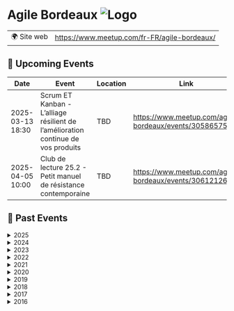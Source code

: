# Agile Bordeaux ![Logo](https://example.com/logo-agile-bordeaux.png)

|                                |     |
| ------------------------------ | --- |
| 🌍 Site web                    | https://www.meetup.com/fr-FR/agile-bordeaux/ |

<!-- EVENTS:START -->
## 📅 Upcoming Events

| Date | Event | Location | Link |
|------|--------|----------|------|
| 2025-03-13 18:30 | Scrum ET Kanban - L’alliage résilient de l’amélioration continue de vos produits | TBD | https://www.meetup.com/agile-bordeaux/events/305865751/ |
| 2025-04-05 10:00 | Club de lecture 25.2 - Petit manuel de résistance contemporaine | TBD | https://www.meetup.com/agile-bordeaux/events/306121267/ |

## 📆 Past Events

<details>
<summary>2025</summary>

| Date | Event | Location | Link |
|------|--------|----------|------|
| 2025-02-15 09:00 | Coaching Dojo 25.1 | TBD | https://www.meetup.com/agile-bordeaux/events/305095745/ |
| 2025-02-08 10:00 | Club de lecture 25.1 - Nexus | TBD | https://www.meetup.com/agile-bordeaux/events/305223231/ |
</details>

<details>
<summary>2024</summary>

| Date | Event | Location | Link |
|------|--------|----------|------|
| 2024-11-30 10:00 | Club de lecture 24.8 - Une sacrée envie de foutre le bordel | TBD | https://www.meetup.com/agile-bordeaux/events/303986394/ |
| 2024-10-05 10:00 | Club de lecture 24.7 - Dans le cerveau des champions | TBD | https://www.meetup.com/agile-bordeaux/events/302002220/ |
| 2024-09-07 10:00 | Club de lecture 24.6 - Les livres de l’été | TBD | https://www.meetup.com/agile-bordeaux/events/302002044/ |
| 2024-06-29 09:00 | Coaching Dojo Juin | TBD | https://www.meetup.com/agile-bordeaux/events/301323388/ |
| 2024-06-15 10:00 | Club de lecture 24.5 - Pour en finir avec le machin | TBD | https://www.meetup.com/agile-bordeaux/events/301013894/ |
| 2024-05-07 19:00 | Atelier du PO #6 : Mission anti-sabotage | TBD | https://www.meetup.com/agile-bordeaux/events/300755558/ |
| 2024-05-04 10:00 | Club de lecture 24.4 - Changer d’altitude | TBD | https://www.meetup.com/agile-bordeaux/events/299362757/ |
| 2024-03-23 09:30 | Club de lecture 24.3 - La boîte à outils de la méthode OKR | Online | https://www.meetup.com/agile-bordeaux/events/298848223/ |
| 2024-03-16 09:00 | Coaching Dojo Mars | TBD | https://www.meetup.com/agile-bordeaux/events/299213788/ |
| 2024-03-13 19:00 | Atelier du PO #5 : Lean Coffee | TBD | https://www.meetup.com/agile-bordeaux/events/299637290/ |
| 2024-02-27 19:00 | Agile Bordeaux 24.1 | TBD | https://www.meetup.com/agile-bordeaux/events/298910561/ |
| 2024-02-10 10:00 | Club de lecture 24.2 - Agile conversations | TBD | https://www.meetup.com/agile-bordeaux/events/297716202/ |
| 2024-01-31 19:00 | Atelier du PO #4 : L'évolution du PO : du tacticien au stratège | Online | https://www.meetup.com/agile-bordeaux/events/298588040/ |
| 2024-01-13 10:00 | Club de lecture 24.1 - Les livres des vacances | TBD | https://www.meetup.com/agile-bordeaux/events/295798791/ |
</details>

<details>
<summary>2023</summary>

| Date | Event | Location | Link |
|------|--------|----------|------|
| 2023-12-13 19:00 | Atelier du PO #3 - Demoribo : l'art de la pratique de la démo agile | TBD | https://www.meetup.com/agile-bordeaux/events/297759784/ |
| 2023-11-18 10:00 | Club de lecture 23.7 - Vivre avec son passé | TBD | https://www.meetup.com/agile-bordeaux/events/296337309/ |
| 2023-11-15 18:30 | Atelier du PO #2 - S'essayer à l'eXtreme quotation | TBD | https://www.meetup.com/agile-bordeaux/events/297211586/ |
| 2023-10-10 19:00 | Atelier du PO #1 - Découvrir les bases de l'UX / UI | TBD | https://www.meetup.com/agile-bordeaux/events/293450726/ |
| 2023-09-23 10:00 | Club de lecture 23.6 - Réparer les Histoires | TBD | https://www.meetup.com/agile-bordeaux/events/294707236/ |
| 2023-08-26 10:00 | Club de lecture 23.5 - Les livres de l’été | TBD | https://www.meetup.com/agile-bordeaux/events/294707074/ |
| 2023-06-17 10:00 | Club de lecture 23.4 - La cinquième discipline | TBD | https://www.meetup.com/agile-bordeaux/events/293404784/ |
| 2023-04-22 10:00 | Club de lecture 23.3 - Moi, toi, nous, petit traité des influences réciproques | TBD | https://www.meetup.com/agile-bordeaux/events/291918981/ |
| 2023-02-25 10:00 | Club de lecture 23.2 - Éloge de l'inattendu | TBD | https://www.meetup.com/agile-bordeaux/events/291402181/ |
| 2023-01-28 10:00 | Club de lecture 23.1 - Ne coupez jamais la poire en deux | TBD | https://www.meetup.com/agile-bordeaux/events/290269432/ |
</details>

<details>
<summary>2022</summary>

| Date | Event | Location | Link |
|------|--------|----------|------|
| 2022-12-03 10:00 | Club de lecture 22.6 - Théorie U, l'essentiel | TBD | https://www.meetup.com/agile-bordeaux/events/288650730/ |
| 2022-09-17 10:00 | Club de lecture 22.5 - Coacher avec l’Appreciative Inquiry | TBD | https://www.meetup.com/agile-bordeaux/events/286846272/ |
| 2022-06-18 10:00 | Club de lecture 22.4 - Coacher les émotions | TBD | https://www.meetup.com/agile-bordeaux/events/285883383/ |
| 2022-06-14 18:30 | Découvrir le rôle de Product Owner par la pratique et en aidant les autres. | Online | https://www.meetup.com/agile-bordeaux/events/285783764/ |
| 2022-05-07 10:00 | Club de lecture 22.3 - Optimisez votre équipe | TBD | https://www.meetup.com/agile-bordeaux/events/284996319/ |
| 2022-03-26 10:00 | Club de lecture 22.2 - Vous allez commettre une terrible erreur | TBD | https://www.meetup.com/agile-bordeaux/events/283944840/ |
| 2022-01-29 10:00 | Club de lecture 22.1 - Team Topologies | TBD | https://www.meetup.com/agile-bordeaux/events/282590209/ |
</details>

<details>
<summary>2021</summary>

| Date | Event | Location | Link |
|------|--------|----------|------|
| 2021-11-20 10:00 | Club de lecture 21.7 - Les vertus de l’échec | TBD | https://www.meetup.com/agile-bordeaux/events/280890878/ |
| 2021-09-18 10:00 | Club de lecture 21.6 - Que faire des cons ? | TBD | https://www.meetup.com/agile-bordeaux/events/278697415/ |
| 2021-06-05 10:00 | Club de lecture 21.5 - La dynamique des groupes | TBD | https://www.meetup.com/agile-bordeaux/events/278079384/ |
| 2021-05-08 10:00 | Club de lecture 21.4 - Le thérapeute et le philosophe | TBD | https://www.meetup.com/agile-bordeaux/events/277263118/ |
| 2021-04-13 18:30 | Rupture Douce Saison 007 - Rétro-Confinement - Rencontre avec les auteurs | Online | https://www.meetup.com/agile-bordeaux/events/277286242/ |
| 2021-03-20 10:00 | Club de lecture 21.3 - L'espèce fabulatrice | Online | https://www.meetup.com/agile-bordeaux/events/276525708/ |
| 2021-02-20 10:00 | Club de lecture 21.2 -  La logique de l'acouphène | Online | https://www.meetup.com/agile-bordeaux/events/275827555/ |
| 2021-02-04 18:30 | Découvrir le rôle de Product Owner par la pratique et en aidant les autres. | Online | https://www.meetup.com/agile-bordeaux/events/275710937/ |
| 2021-01-16 10:00 | Club de lecture 21.1 - La posture juste | Online | https://www.meetup.com/agile-bordeaux/events/274884100/ |
</details>

<details>
<summary>2020</summary>

| Date | Event | Location | Link |
|------|--------|----------|------|
| 2020-12-19 10:00 | Club de lecture 20.6 - Ecoute, petit homme ! | Online | https://www.meetup.com/agile-bordeaux/events/274774397/ |
| 2020-11-21 10:00 | Club de lecture 20.5 - L'approche systémique | Online | https://www.meetup.com/agile-bordeaux/events/273366174/ |
| 2020-09-12 09:30 | Club de lecture 20.4 - Coacher avec l’approche narrative | TBD | https://www.meetup.com/agile-bordeaux/events/272108470/ |
| 2020-06-27 09:00 | Coaching Dojo 20.2 - Special Online | Online | https://www.meetup.com/agile-bordeaux/events/271203421/ |
| 2020-06-06 09:30 | Club de lecture 20.3 - Notre corps ne ment jamais | Online | https://www.meetup.com/agile-bordeaux/events/270256889/ |
| 2020-04-18 09:30 | Club de lecture 20.2 - La dynamique des équipes et l'intelligence collective | Online | https://www.meetup.com/agile-bordeaux/events/269028247/ |
| 2020-02-22 09:30 | Club de lecture 20.1 - Questionnez Mieux et Gagnez en Leadership | TBD | https://www.meetup.com/agile-bordeaux/events/266947585/ |
| 2020-01-25 09:00 | Coaching Dojo 20.1 | TBD | https://www.meetup.com/agile-bordeaux/events/266214311/ |
</details>

<details>
<summary>2019</summary>

| Date | Event | Location | Link |
|------|--------|----------|------|
| 2019-11-30 09:30 | Club de lecture 19.5 - La spirale dynamique  | TBD | https://www.meetup.com/agile-bordeaux/events/265397378/ |
| 2019-09-28 09:30 | Club de lecture 19.4 - La nuit j’écrirai des soleils | TBD | https://www.meetup.com/agile-bordeaux/events/262665679/ |
| 2019-09-14 09:00 | Coaching Dojo 19.1 | TBD | https://www.meetup.com/agile-bordeaux/events/260531263/ |
| 2019-06-15 09:30 | Club de lecture 19.3 - À nous la liberté | TBD | https://www.meetup.com/agile-bordeaux/events/258815870/ |
| 2019-06-06 18:45 | Agile Bordeaux 19.2 | TBD | https://www.meetup.com/agile-bordeaux/events/261328959/ |
| 2019-03-23 09:30 | Club de lecture 19.2 - Découvrir un sens à sa vie  | TBD | https://www.meetup.com/agile-bordeaux/events/258813843/ |
| 2019-02-02 09:30 | Club de lecture 19.1 - Start With Why | TBD | https://www.meetup.com/agile-bordeaux/events/257027302/ |
| 2019-01-24 19:00 | Agile Bordeaux 19.1 | TBD | https://www.meetup.com/agile-bordeaux/events/257289336/ |
</details>

<details>
<summary>2018</summary>

| Date | Event | Location | Link |
|------|--------|----------|------|
| 2018-12-14 09:00 | Lean Coffee @ CoolWorking | TBD | https://www.meetup.com/agile-bordeaux/events/256836472/ |
| 2018-12-01 09:30 | Club de lecture 18.5 - Changing Your Team From The Inside | TBD | https://www.meetup.com/agile-bordeaux/events/255454948/ |
| 2018-10-19 09:00 | Lean Coffee @ CoolWorking | TBD | https://www.meetup.com/agile-bordeaux/events/255449522/ |
| 2018-10-06 09:30 | Club de lecture 18.4 - The Happiness Equation | TBD | https://www.meetup.com/agile-bordeaux/events/252773386/ |
| 2018-09-15 09:00 | Coaching Dojo 18.2 | TBD | https://www.meetup.com/agile-bordeaux/events/251155460/ |
| 2018-06-30 09:30 | Club de lecture 18.3 - Coaching Agile | TBD | https://www.meetup.com/agile-bordeaux/events/250678700/ |
| 2018-04-28 09:30 | Club de lecture 18.2 | TBD | https://www.meetup.com/agile-bordeaux/events/249376904/ |
| 2018-03-10 09:30 | Club de lecture 18.1 | TBD | https://www.meetup.com/agile-bordeaux/events/247286123/ |
| 2018-03-03 09:00 | Coaching Dojo 18.1 | TBD | https://www.meetup.com/agile-bordeaux/events/246239159/ |
| 2018-02-05 19:00 | PODOJO Bordeaux #03 | TBD | https://www.meetup.com/agile-bordeaux/events/246787523/ |
| 2018-01-25 19:00 | Agile Bordeaux 18.1 | TBD | https://www.meetup.com/agile-bordeaux/events/245813517/ |
</details>

<details>
<summary>2017</summary>

| Date | Event | Location | Link |
|------|--------|----------|------|
| 2017-11-08 19:00 | Club de lecture de novembre | TBD | https://www.meetup.com/agile-bordeaux/events/244046292/ |
| 2017-10-05 19:00 | PODOJO Bordeaux #02 | TBD | https://www.meetup.com/agile-bordeaux/events/242640113/ |
| 2017-09-30 09:00 | Coaching Dojo 17.3 | TBD | https://www.meetup.com/agile-bordeaux/events/241093981/ |
| 2017-06-28 19:00 | Club de lecture de juin | TBD | https://www.meetup.com/agile-bordeaux/events/240370727/ |
| 2017-06-17 09:00 | Coaching Dojo 17.2 | TBD | https://www.meetup.com/agile-bordeaux/events/237430705/ |
| 2017-06-01 19:00 | 1er PODOJO Bordeaux | TBD | https://www.meetup.com/agile-bordeaux/events/239292968/ |
| 2017-04-06 19:00 | Agile Bordeaux 17.1 | TBD | https://www.meetup.com/agile-bordeaux/events/238642143/ |
| 2017-04-04 19:00 | Club de lecture d'Avril | TBD | https://www.meetup.com/agile-bordeaux/events/237956575/ |
| 2017-02-18 10:00 | Club de lecture de Février | TBD | https://www.meetup.com/agile-bordeaux/events/236603347/ |
| 2017-01-14 09:00 | Coaching Dojo 17.1 | TBD | https://www.meetup.com/agile-bordeaux/events/235134649/ |
</details>

<details>
<summary>2016</summary>

| Date | Event | Location | Link |
|------|--------|----------|------|
| 2016-12-17 09:30 | Club de lecture de Décembre | TBD | https://www.meetup.com/agile-bordeaux/events/235327204/ |
| 2016-12-08 19:00 | Agile Bordeaux 16.3 | TBD | https://www.meetup.com/agile-bordeaux/events/235472479/ |
| 2016-10-17 19:00 | (Lean) Startup (Agile) night - inscription sur le groupe Lean Startup Bordeaux | TBD | https://www.meetup.com/agile-bordeaux/events/234663839/ |
| 2016-10-15 09:30 | Club de lecture | TBD | https://www.meetup.com/agile-bordeaux/events/234571728/ |
| 2016-04-30 09:30 | Coaching Dojo 16.2 | TBD | https://www.meetup.com/agile-bordeaux/events/228982013/ |
| 2016-04-02 09:30 | Club de Lecture | TBD | https://www.meetup.com/agile-bordeaux/events/228153250/ |
| 2016-03-29 18:30 | Agile Bordeaux 16.2 | TBD | https://www.meetup.com/agile-bordeaux/events/228059408/ |
| 2016-01-30 09:30 | Coaching Dojo 16.1 | TBD | https://www.meetup.com/agile-bordeaux/events/227883030/ |
| 2016-01-16 09:30 | Club de Lecture "What's Next?" | TBD | https://www.meetup.com/agile-bordeaux/events/227364116/ |
| 2016-01-12 18:30 | Agile Bordeaux 16.1 (ce qui était le ScrumWine) | TBD | https://www.meetup.com/agile-bordeaux/events/227009931/ |
</details>
<!-- EVENTS:END -->